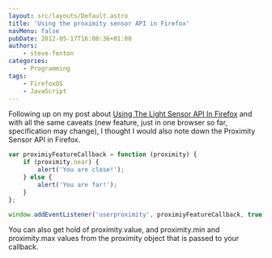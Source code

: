 ```yaml
---
layout: src/layouts/Default.astro
title: 'Using the proximity sensor API in Firefox'
navMenu: false
pubDate: 2012-05-17T16:08:36+01:00
authors:
    - steve-fenton
categories:
    - Programming
tags:
    - FirefoxOS
    - JavaScript
---
```


Following up on my post about [Using The Light Sensor API In Firefox](/blog/2012/05/using-the-light-sensor-api-in-firefox/) and with all the same caveats (new feature, just in one browser so far, specification may change), I thought I would also note down the Proximity Sensor API in Firefox.

```javascript
var proximiyFeatureCallback = function (proximity) {
    if (proximity.near) {
        alert('You are close!');
    } else {
        alert('You are far!');
    }
};

window.addEventListener('userproximity', proximiyFeatureCallback, true);
```

You can also get hold of proximity.value, and proximity.min and proximity.max values from the proximity object that is passed to your callback.